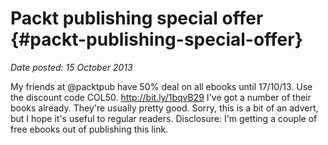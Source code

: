 # Packt publishing special offer {#packt-publishing-special-offer}

_Date posted: 15 October 2013_

My friends at @packtpub have 50% deal on all ebooks until 17/10/13\. Use the discount code COL50\. http://bit.ly/1bqvB29 I've got a number of their books already. They're usually pretty good. Sorry, this is a bit of an advert, but I hope it's useful to regular readers. Disclosure: I'm getting a couple of free ebooks out of publishing this link.